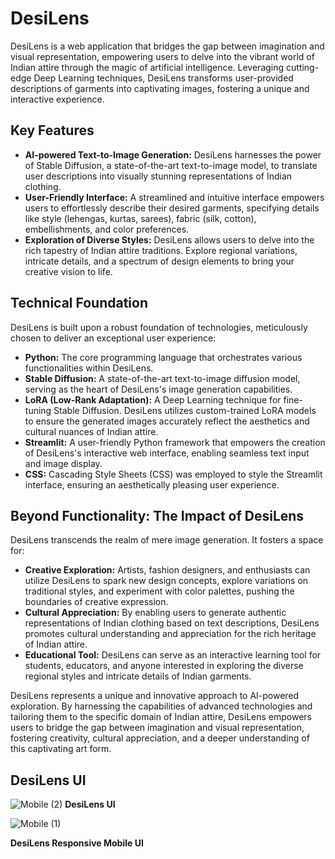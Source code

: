 # DesiLens
DesiLens is a web application that bridges the gap between imagination and visual representation, empowering users to delve into the vibrant world of Indian attire through the magic of artificial intelligence. Leveraging cutting-edge Deep Learning techniques, DesiLens transforms user-provided descriptions of garments into captivating images, fostering a unique and interactive experience.

## Key Features

- **AI-powered Text-to-Image Generation:** DesiLens harnesses the power of Stable Diffusion, a state-of-the-art text-to-image model, to translate user descriptions into visually stunning representations of Indian clothing.
- **User-Friendly Interface:** A streamlined and intuitive interface empowers users to effortlessly describe their desired garments, specifying details like style (lehengas, kurtas, sarees), fabric (silk, cotton), embellishments, and color preferences.
- **Exploration of Diverse Styles:** DesiLens allows users to delve into the rich tapestry of Indian attire traditions. Explore regional variations, intricate details, and a spectrum of design elements to bring your creative vision to life.

## Technical Foundation

DesiLens is built upon a robust foundation of technologies, meticulously chosen to deliver an exceptional user experience:

- **Python:** The core programming language that orchestrates various functionalities within DesiLens.
- **Stable Diffusion:** A state-of-the-art text-to-image diffusion model, serving as the heart of DesiLens's image generation capabilities.
- **LoRA (Low-Rank Adaptation):** A Deep Learning technique for fine-tuning Stable Diffusion. DesiLens utilizes custom-trained LoRA models to ensure the generated images accurately reflect the aesthetics and cultural nuances of Indian attire.
- **Streamlit:** A user-friendly Python framework that empowers the creation of DesiLens's interactive web interface, enabling seamless text input and image display.
- **CSS:** Cascading Style Sheets (CSS) was employed to style the Streamlit interface, ensuring an aesthetically pleasing user experience.

## Beyond Functionality: The Impact of DesiLens

DesiLens transcends the realm of mere image generation. It fosters a space for:

- **Creative Exploration:** Artists, fashion designers, and enthusiasts can utilize DesiLens to spark new design concepts, explore variations on traditional styles, and experiment with color palettes, pushing the boundaries of creative expression.
- **Cultural Appreciation:** By enabling users to generate authentic representations of Indian clothing based on text descriptions, DesiLens promotes cultural understanding and appreciation for the rich heritage of Indian attire.
- **Educational Tool:** DesiLens can serve as an interactive learning tool for students, educators, and anyone interested in exploring the diverse regional styles and intricate details of Indian garments.

DesiLens represents a unique and innovative approach to AI-powered exploration. By harnessing the capabilities of advanced technologies and tailoring them to the specific domain of Indian attire, DesiLens empowers users to bridge the gap between imagination and visual representation, fostering creativity, cultural appreciation, and a deeper understanding of this captivating art form.

## DesiLens UI
![Mobile (2)](https://github.com/Jainegi01/DesiLens/assets/68351720/1a8be841-72d3-4e99-b598-4b5b8bc60eb3)
**DesiLens UI**

![Mobile (1)](https://github.com/Jainegi01/DesiLens/assets/68351720/13f39dc0-afcb-47df-acb3-9c8040cc40dd)

**DesiLens Responsive Mobile UI**
